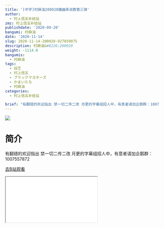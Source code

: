 ```yaml
---
title: '[中字]村麻油200920镰鼬来说教第三弹'
author:
  - 村上信五补给站
zmz: 村上信五补给站
publishdate: '2020-09-20'
bangumi: 村麻油
date: '2020-11-14'
slug: 2020-11-14-200920-927859075
description: 村麻油&#8226;200920
weight: -1114.0
bangumis:
  - 村麻油
tags:
  - 综艺
  - 村上信五
  - ブラックマヨネーズ
  - かまいたち
  - 村麻油
categories:
  - 村上信五补给站

brief: "有翻错的欢迎指出 禁一切二传二改 月更的字幕组招人中，有意者请加企鹅群：1007557872"
---
```

![](https://raw.githubusercontent.com/tcgriffith/owaraisite/master/static/tmpimg/569b57c80ffcbca13538775ed6bbbcebea7b5b27.jpg.480.jpg)
# 简介  
有翻错的欢迎指出
禁一切二传二改
月更的字幕组招人中，有意者请加企鹅群：1007557872  

[去B站观看](https://www.bilibili.com/video/av927859075/)
<div class ="resp-container"><iframe class="testiframe" src="//player.bilibili.com/player.html?aid=927859075"", scrolling="no", allowfullscreen="true" > </iframe></div> 
